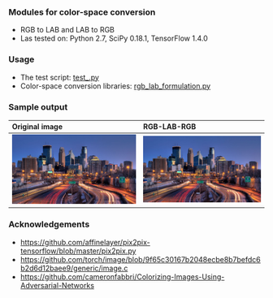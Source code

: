 ### Modules for color-space conversion

- RGB to LAB and LAB to RGB
- Las tested on: Python 2.7, SciPy 0.18.1, TensorFlow 1.4.0


### Usage
- The test script: [test_.py](test_.py) 
- Color-space conversion libraries: [rgb_lab_formulation.py](rgb_lab_formulation.py)


### Sample output

| Original image  | RGB-LAB-RGB | 
|:--------------------|:----------------
| ![det-86](/data/umn.jpg) |   ![det-106](/data/umn.jpg) | 


### Acknowledgements
- https://github.com/affinelayer/pix2pix-tensorflow/blob/master/pix2pix.py 
- https://github.com/torch/image/blob/9f65c30167b2048ecbe8b7befdc6b2d6d12baee9/generic/image.c 
- https://github.com/cameronfabbri/Colorizing-Images-Using-Adversarial-Networks 
